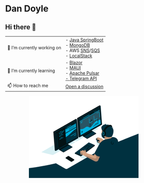 # Dan Doyle

## Hi there 👋

<table>
  <tbody>
    <tr>
      <td>🔭 I’m currently working on</td>
      <td>
        - <a href="https://spring.io/">Java SpringBoot</a></br>
        - <a href="https://www.mongodb.com/">MongoDB</a></br> 
        - AWS <a href="https://aws.amazon.com/sns/">SNS</a>/<a href="https://aws.amazon.com/sqs/">SQS</a></br>
        - <a href="https://localstack.cloud/">LocalStack</a>
      </td>
    </tr>
    <tr>
      <td>🌱 I’m currently learning</td>
      <td>
        - <a href="https://blazor.net/">Blazor</a></br>
        - <a href="https://github.com/dotnet/maui">MAUI</a></br>
        - <a href="https://pulsar.apache.org/">Apache Pulsar</br>
        - <a href="https://core.telegram.org/">Telegram API</a></td>
    </tr>
    <tr>
      <td>📫 How to reach me</td>
      <td><a href="https://github.com/TheDanielDoyle/TheDanielDoyle/discussions/new/choose">Open a discussion</a></td>
    </tr>
  </tbody>
</table>

<p align="center">
  <img src="https://github.com/TheDanielDoyle/TheDanielDoyle/blob/main/images/developer.gif" alt="Dan Doyle" style="width: 70%;">
</p>
